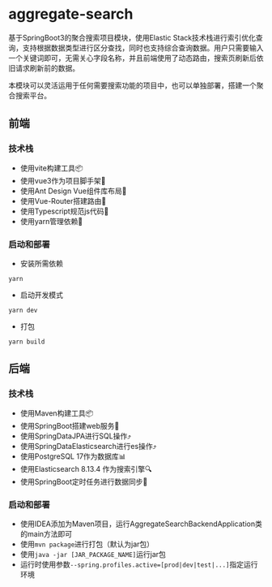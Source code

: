 # aggregate-search
基于SpringBoot3的聚合搜索项目模块，使用Elastic Stack技术栈进行索引优化查询，支持根据数据类型进行区分查找，同时也支持综合查询数据。用户只需要输入一个关键词即可，无需关心字段名称，并且前端使用了动态路由，搜索页刷新后依旧请求刷新前的数据。



本模块可以灵活运用于任何需要搜索功能的项目中，也可以单独部署，搭建一个聚合搜索平台。



## 前端

### 技术栈

- 使用vite构建工具📦
- 使用vue3作为项目脚手架🔧
- 使用Ant Design Vue组件库布局🎁
- 使用Vue-Router搭建路由🧭
- 使用Typescript规范js代码👣
- 使用yarn管理依赖💾

### 启动和部署

- 安装所需依赖

```shell
yarn
```

- 启动开发模式

```shell
yarn dev
```

- 打包

```shell
yarn build
```



## 后端

### 技术栈

- 使用Maven构建工具📦
- 使用SpringBoot搭建web服务🔧
- 使用SpringDataJPA进行SQL操作⤴️
- 使用SpringDataElasticsearch进行es操作⤴️
- 使用PostgreSQL 17作为数据库📊
- 使用Elasticsearch 8.13.4 作为搜索引擎🔍
- 使用SpringBoot定时任务进行数据同步💼

### 启动和部署

- 使用IDEA添加为Maven项目，运行AggregateSearchBackendApplication类的main方法即可
- 使用`mvn package`进行打包（默认为jar包）
- 使用`java -jar [JAR_PACKAGE_NAME]`运行jar包
- 运行时使用参数`--spring.profiles.active=[prod|dev|test|...]`指定运行环境
